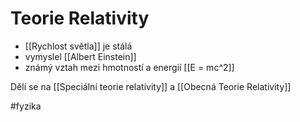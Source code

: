 # Teorie Relativity
- [[Rychlost světla]] je stálá
- vymyslel [[Albert Einstein]]
- známý vztah mezi hmotností a energií [[E = mc^2]]

Dělí se na [[Speciální teorie relativity]] a [[Obecná Teorie Relativity]]

#fyzika